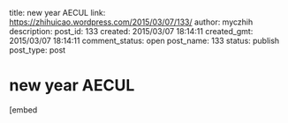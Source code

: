 title: new year  AECUL
link: https://zhihuicao.wordpress.com/2015/03/07/133/
author: myczhih
description: 
post_id: 133
created: 2015/03/07 18:14:11
created_gmt: 2015/03/07 18:14:11
comment_status: open
post_name: 133
status: publish
post_type: post

# new year  AECUL

[embed